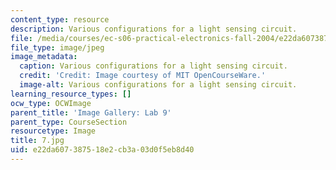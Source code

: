 ```yaml
---
content_type: resource
description: Various configurations for a light sensing circuit.
file: /media/courses/ec-s06-practical-electronics-fall-2004/e22da607387518e2cb3a03d0f5eb8d40_7.jpg
file_type: image/jpeg
image_metadata:
  caption: Various configurations for a light sensing circuit.
  credit: 'Credit: Image courtesy of MIT OpenCourseWare.'
  image-alt: Various configurations for a light sensing circuit.
learning_resource_types: []
ocw_type: OCWImage
parent_title: 'Image Gallery: Lab 9'
parent_type: CourseSection
resourcetype: Image
title: 7.jpg
uid: e22da607-3875-18e2-cb3a-03d0f5eb8d40
---
```

